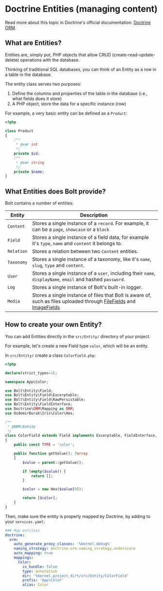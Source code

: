 Doctrine Entities (managing content)
====================================

Read more about this topic in Doctrine's official documentation: [Doctrine ORM][docs].

## What are Entities?

Entities are, simply put, PHP objects that allow CRUD (create-read-update-delete) operations
with the database.

Thinking of traditional SQL databases, you can think of an Entity as a row in a table in the database.

The entity class serves two purposes:

1. Define the columns and properties of the table in the database (i.e., what fields does it store)
2. A PHP object, store the data for a specific instance (row)

For example, a very basic entity can be defined as a `Product`:

```php
<?php

class Product
{
    /**
     * @var int
     */
    private $id;
    /**
     * @var string
     */
    private $name;
}
```

## What Entities does Bolt provide?

Bolt contains a number of entities:

| Entity     | Description |
|------------|-------------|
| `Content` | Stores a single instance of a `record`. For example, it can be a `page`, `showcase` or a `block` |
| `Field` | Stores a single instance of a field data, for example it's `type`, `name` and `content` it belongs to. |
| `Relation` | Stores a relation between two `Content` entities.  |
| `Taxonomy` | Stores a single instance of a taxonomy, like it's `name`, `slug`, `type` and `content`. |
| `User` | Stores a single instance of a `user`, including their `name`, `displayName`, `email` and hashed `password`. |
| `Log` | Stores a single instance of Bolt's built-in logger. |
| `Media` | Stores a single instance of files that Bolt is aware of, such as files uploaded through [FileFields][filefields] and [ImageFields][imagefields] | 


## How to create your own Entity?

You can add Entities directly in the `src/Entity/` directory of your project.

For example, let's create a new Field type `color`, which will be an entity.

In `src/Entity/` create a class `ColorField.php`:

```php
<?php

declare(strict_types=1);

namespace App\Color;

use Bolt\Entity\Field;
use Bolt\Entity\Field\Excerptable;
use Bolt\Entity\Field\RawPersistable;
use Bolt\Entity\FieldInterface;
use Doctrine\ORM\Mapping as ORM;
use OzdemirBurak\Iris\Color\Hex;

/**
 * @ORM\Entity
 */
class ColorField extends Field implements Excerptable, FieldInterface, RawPersistable
{
    public const TYPE = 'color';

    public function getValue(): ?array
    {
        $value = parent::getValue();

        if (empty($value)) {
            return [];
        }

        $color = new Hex($value[0]);

        return [$color];
    }
}
```

Then, make sure the entity is properly mapped by Doctrine, by adding to your `services.yaml`:

```yaml
### Map entities
doctrine:
  orm:
    auto_generate_proxy_classes: '%kernel.debug%'
    naming_strategy: doctrine.orm.naming_strategy.underscore
    auto_mapping: true
    mappings:
      Color:
        is_bundle: false
        type: annotation
        dir: '%kernel.project_dir%/src/Entity/ColorField'
        prefix: 'App\Color'
        alias: Color
```

[docs]: https://www.doctrine-project.org/projects/orm.html
[filefields]: /fields/file
[imagefields]: /fields/image
